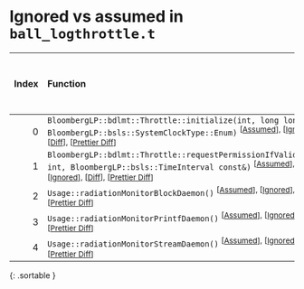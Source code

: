 # Ignored vs assumed in `ball_logthrottle.t`

<script src="../sorttable.js"></script>

|   Index | Function                                                                                                                                                                                                                    |   Difference in number of lines |   Function size difference in bytes | Number of lines in assumed build   | Number of bytes in assumed build   | Number of lines in ignored build   | Number of bytes in ignored build   |
|--------:|:----------------------------------------------------------------------------------------------------------------------------------------------------------------------------------------------------------------------------|--------------------------------:|------------------------------------:|:-----------------------------------|:-----------------------------------|:-----------------------------------|:-----------------------------------|
|       0 | `BloombergLP::bdlmt::Throttle::initialize(int, long long, BloombergLP::bsls::SystemClockType::Enum)` <sup>\[[Assumed](0-assume)\], \[[Ignored](0-none)\], \[[Diff](0.diff.html)\], \[[Prettier Diff](0-diff.html)\]         |                               1 |                                   0 | 96                                 | 4,483,824                          | 96                                 | 4,488,112                          |
|       1 | `BloombergLP::bdlmt::Throttle::requestPermissionIfValid(bool*, int, BloombergLP::bsls::TimeInterval const&)` <sup>\[[Assumed](1-assume)\], \[[Ignored](1-none)\], \[[Diff](1.diff.html)\], \[[Prettier Diff](1-diff.html)\] |                              -3 |                                 -32 | 208                                | 4,484,144                          | 240                                | 4,488,432                          |
|       2 | `Usage::radiationMonitorBlockDaemon()` <sup>\[[Assumed](2-assume)\], \[[Ignored](2-none)\], \[[Diff](2.diff.html)\], \[[Prettier Diff](2-diff.html)\]                                                                       |                             -17 |                                 -32 | 1,216                              | 4,221,200                          | 1,248                              | 4,221,232                          |
|       3 | `Usage::radiationMonitorPrintfDaemon()` <sup>\[[Assumed](3-assume)\], \[[Ignored](3-none)\], \[[Diff](3.diff.html)\], \[[Prettier Diff](3-diff.html)\]                                                                      |                             -17 |                                 -32 | 1,056                              | 4,222,416                          | 1,088                              | 4,222,480                          |
|       4 | `Usage::radiationMonitorStreamDaemon()` <sup>\[[Assumed](4-assume)\], \[[Ignored](4-none)\], \[[Diff](4.diff.html)\], \[[Prettier Diff](4-diff.html)\]                                                                      |                             -17 |                                 -32 | 1,216                              | 4,219,984                          | 1,248                              | 4,219,984                          |
{: .sortable }
